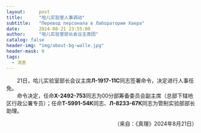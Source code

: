 ```yaml
---
layout:     post
title:      "哈儿实验室人事调动"
subtitle:   "Перевод персонала в Лаборатории Хаера"
date:       2024-08-21 23:55:00
author:     "哈儿实验室部长会议主席团"
catalog: false
header-img: "img/about-bg-walle.jpg"
header-mask: 0
tags:
  - 消息
---
```


&emsp;&emsp;21日，哈儿实验室部长会议主席**Л-1917-11С**同志签署命令，决定进行人事任免。  
&emsp;&emsp;命令决定，任命**Х-2492-75З**同志为00分部筹备委员会副主席（总部下辖地区行政公署专员）；任命**Т-5991-54К**同志、**Л-8233-67К**同志为管制实验部部长助理。
<div style="text-align: right">（来自：《真理》2024年8月21日）</div>